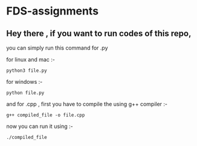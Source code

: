 # FDS-assignments


## Hey there , if you want to run codes of this repo,
you can simply run this command for .py 

for linux and mac :- 

    python3 file.py

for windows :-

    python file.py

and for .cpp , first you have to compile the using g++ compiler :-

    g++ compiled_file -o file.cpp

now you can run it using :-

    ./compiled_file
